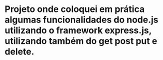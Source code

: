 <h1>Projeto onde coloquei em prática algumas funcionalidades do node.js utilizando o framework express.js, utilizando também do get post put e delete.</h1>
